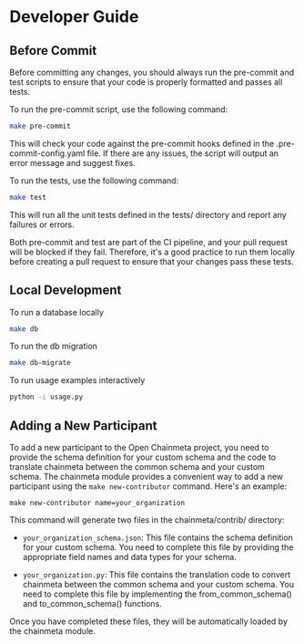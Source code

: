 # Developer Guide

## Before Commit

Before committing any changes, you should always run the pre-commit and test scripts to ensure that your code is properly formatted and passes all tests.

To run the pre-commit script, use the following command:
```bash
make pre-commit
```

This will check your code against the pre-commit hooks defined in the .pre-commit-config.yaml file. If there are any issues, the script will output an error message and suggest fixes.

To run the tests, use the following command:

```bash
make test
```

This will run all the unit tests defined in the tests/ directory and report any failures or errors.

Both pre-commit and test are part of the CI pipeline, and your pull request will be blocked if they fail. Therefore, it's a good practice to run them locally before creating a pull request to ensure that your changes pass these tests.

## Local Development

To run a database locally
```bash
make db
```

To run the db migration
```bash
make db-migrate
```

To run usage examples interactively
```bash
python -i usage.py
```

## Adding a New Participant

To add a new participant to the Open Chainmeta project, you need to provide the schema definition for your custom schema and the code to translate chainmeta between the common schema and your custom schema. The chainmeta module provides a convenient way to add a new participant using the `make new-contributor` command. Here's an example:

```
make new-contributor name=your_organization
```

This command will generate two files in the chainmeta/contrib/ directory:

- `your_organization_schema.json`: This file contains the schema definition for your custom schema. You need to complete this file by providing the appropriate field names and data types for your schema.

- `your_organization.py`: This file contains the translation code to convert chainmeta between the common schema and your custom schema. You need to complete this file by implementing the from_common_schema() and to_common_schema() functions.

Once you have completed these files, they will be automatically loaded by the chainmeta module.
